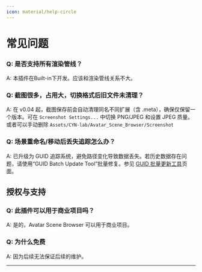 ```yaml
---
icon: material/help-circle
---
```


# 常见问题

### Q: 是否支持所有渲染管线？

A: 本插件在Built-in下开发。应该和渲染管线关系不大。

### Q: 截图很多，占用大，切换格式后旧文件未清理？

A: 在 v0.04 起，截图保存前会自动清理同名不同扩展（含 .meta），确保仅保留一个版本。可在 `Screenshot Settings...` 中切换 PNG/JPEG 和设置 JPEG 质量。
或者可以手动删除 `Assets/CYN-lab/Avatar_Scene_Browser/Screenshot`

### Q: 场景重命名/移动后丢失追踪怎么办？

A: 已升级为 GUID 追踪系统，避免路径变化导致数据丢失。若历史数据存在问题，请使用“GUID Batch Update Tool”批量修复。参见  [GUID 批量更新工具](./guid-batch-update-tool.md)页面。


## 授权与支持

### Q: 此插件可以用于商业项目吗？

A: 是的，Avatar Scene Browser 可以用于商业项目。

### Q: 为什么免费

A: 因为后续无法保证后续的维护。

------